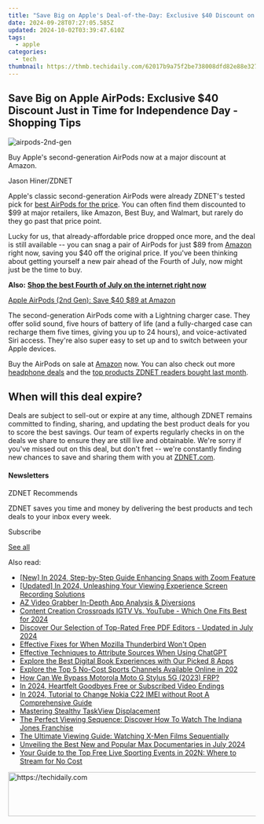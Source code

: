 ```yaml
---
title: "Save Big on Apple's Deal-of-the-Day: Exclusive $40 Discount on AirPods Before Independence Day"
date: 2024-09-28T07:27:05.585Z
updated: 2024-10-02T03:39:47.610Z
tags:
  - apple
categories:
  - tech
thumbnail: https://thmb.techidaily.com/62017b9a75f2be738008dfd82e88e32736119212be885f48835d0be5b0d3459a.jpg
---
```


## Save Big on Apple AirPods: Exclusive $40 Discount Just in Time for Independence Day - Shopping Tips

![airpods-2nd-gen](https://www.zdnet.com/a/img/resize/f78ef204958463bab37fbab373336a3467a9ef1f/2023/09/10/e2624a38-8a73-4b30-861d-315a640fb28e/airpods-2nd-gen.jpg?auto=webp&width=1280)

Buy Apple's second-generation AirPods now at a major discount at Amazon.

Jason Hiner/ZDNET

Apple's classic second-generation AirPods were already ZDNET's tested pick for [best AirPods for the price](https://www.zdnet.com/article/best-airpods/). You can often find them discounted to $99 at major retailers, like Amazon, Best Buy, and Walmart, but rarely do they go past that price point.

Lucky for us, that already-affordable price dropped once more, and the deal is still available -- you can snag a pair of AirPods for just $89 from [Amazon](https://buy.geni.us/Proxy.ashx?TSID=368250&GR%5FURL=https%3A%2F%2Fwww.amazon.com%2FApple-AirPods-Charging-Latest-Model%2Fdp%2FB07PXGQC1Q%3Ftag%3Dzd-buy-button-20%26ascsubtag%3D%5F%5FCOM%5FCLICK%5FID%5F%5F%7C12cb9145-a590-47cf-aba4-3417ab6a96f2%7Cdtp&dtb=1) right now, saving you $40 off the original price. If you've been thinking about getting yourself a new pair ahead of the Fourth of July, now might just be the time to buy.

**Also:** [**Shop the best Fourth of July on the internet right now**](https://www.zdnet.com/article/best-4th-of-july-sales-2024-07-02/)

[Apple AirPods (2nd Gen): Save $40 $89 at Amazon](https://buy.geni.us/Proxy.ashx?TSID=368250&GR%5FURL=https%3A%2F%2Fwww.amazon.com%2FApple-AirPods-Charging-Latest-Model%2Fdp%2FB07PXGQC1Q%3Ftag%3Dzd-buy-button-20%26ascsubtag%3D%5F%5FCOM%5FCLICK%5FID%5F%5F%7C12cb9145-a590-47cf-aba4-3417ab6a96f2%7Cdtp&dtb=1)

The second-generation AirPods come with a Lightning charger case. They offer solid sound, five hours of battery of life (and a fully-charged case can recharge them five times, giving you up to 24 hours), and voice-activated Siri access. They're also super easy to set up and to switch between your Apple devices. 

Buy the AirPods on sale at [Amazon](https://buy.geni.us/Proxy.ashx?TSID=368250&GR%5FURL=https%3A%2F%2Fwww.amazon.com%2FApple-AirPods-Charging-Latest-Model%2Fdp%2FB07PXGQC1Q%3Ftag%3Dzd-buy-button-20%26ascsubtag%3D%5F%5FCOM%5FCLICK%5FID%5F%5F%7C12cb9145-a590-47cf-aba4-3417ab6a96f2%7Cdtp&dtb=1) now. You can also check out more [headphone deals](https://www.zdnet.com/article/best-headphone-deals/) and the [top products ZDNET readers bought last month](https://www.zdnet.com/home-and-office/the-25-most-popular-products-zdnet-readers-bought-last-month/).

## When will this deal expire?

Deals are subject to sell-out or expire at any time, although ZDNET remains committed to finding, sharing, and updating the best product deals for you to score the best savings. Our team of experts regularly checks in on the deals we share to ensure they are still live and obtainable. We're sorry if you've missed out on this deal, but don't fret -- we're constantly finding new chances to save and sharing them with you at [ZDNET.com](https://www.zdnet.com/). 

#### Newsletters

ZDNET Recommends

ZDNET saves you time and money by delivering the best products and tech deals to your inbox every week.

 Subscribe

[See all](https://www.zdnet.com/newsletters/)

<ins class="adsbygoogle"
     style="display:block"
     data-ad-format="autorelaxed"
     data-ad-client="ca-pub-7571918770474297"
     data-ad-slot="1223367746"></ins>

<ins class="adsbygoogle"
     style="display:block"
     data-ad-client="ca-pub-7571918770474297"
     data-ad-slot="8358498916"
     data-ad-format="auto"
     data-full-width-responsive="true"></ins>

<span class="atpl-alsoreadstyle">Also read:</span>
<div><ul>
<li><a href="https://fox-info.techidaily.com/new-in-2024-step-by-step-guide-enhancing-snaps-with-zoom-feature/"><u>[New] In 2024, Step-by-Step Guide Enhancing Snaps with Zoom Feature</u></a></li>
<li><a href="https://screen-activity-recording.techidaily.com/updated-in-2024-unleashing-your-viewing-experience-screen-recording-solutions/"><u>[Updated] In 2024, Unleashing Your Viewing Experience Screen Recording Solutions</u></a></li>
<li><a href="https://screen-mirroring-recording.techidaily.com/az-video-grabber-in-depth-app-analysis-and-diversions/"><u>AZ Video Grabber In-Depth App Analysis & Diversions</u></a></li>
<li><a href="https://youtube-data.techidaily.com/nt-creation-crossroads-igtv-vs-youtube-which-one-fits-best-for-2024/"><u>Content Creation Crossroads IGTV Vs. YouTube - Which One Fits Best for 2024</u></a></li>
<li><a href="https://technical-tips.techidaily.com/discover-our-selection-of-top-rated-free-pdf-editors-updated-in-july-2024/"><u>Discover Our Selection of Top-Rated Free PDF Editors - Updated in July 2024</u></a></li>
<li><a href="https://technical-tips.techidaily.com/effective-fixes-for-when-mozilla-thunderbird-wont-open/"><u>Effective Fixes for When Mozilla Thunderbird Won't Open</u></a></li>
<li><a href="https://technical-tips.techidaily.com/effective-techniques-to-attribute-sources-when-using-chatgpt/"><u>Effective Techniques to Attribute Sources When Using ChatGPT</u></a></li>
<li><a href="https://technical-tips.techidaily.com/explore-the-best-digital-book-experiences-with-our-picked-8-apps/"><u>Explore the Best Digital Book Experiences with Our Picked 8 Apps</u></a></li>
<li><a href="https://technical-tips.techidaily.com/explore-the-top-5-no-cost-sports-channels-available-online-in-202/"><u>Explore the Top 5 No-Cost Sports Channels Available Online in 202</u></a></li>
<li><a href="https://android-frp.techidaily.com/how-can-we-bypass-motorola-moto-g-stylus-5g-2023-frp-by-drfone-android/"><u>How Can We Bypass Motorola Moto G Stylus 5G (2023) FRP?</u></a></li>
<li><a href="https://some-techniques.techidaily.com/in-2024-heartfelt-goodbyes-free-or-subscribed-video-endings/"><u>In 2024, Heartfelt Goodbyes Free or Subscribed Video Endings</u></a></li>
<li><a href="https://sim-unlock.techidaily.com/in-2024-tutorial-to-change-nokia-c22-imei-without-root-a-comprehensive-guide-by-drfone-android/"><u>In 2024, Tutorial to Change Nokia C22 IMEI without Root A Comprehensive Guide</u></a></li>
<li><a href="https://win11.techidaily.com/mastering-stealthy-taskview-displacement/"><u>Mastering Stealthy TaskView Displacement</u></a></li>
<li><a href="https://technical-tips.techidaily.com/the-perfect-viewing-sequence-discover-how-to-watch-the-indiana-jones-franchise/"><u>The Perfect Viewing Sequence: Discover How To Watch The Indiana Jones Franchise</u></a></li>
<li><a href="https://technical-tips.techidaily.com/the-ultimate-viewing-guide-watching-x-men-films-sequentially/"><u>The Ultimate Viewing Guide: Watching X-Men Films Sequentially</u></a></li>
<li><a href="https://technical-tips.techidaily.com/unveiling-the-best-new-and-popular-max-documentaries-in-july-2024/"><u>Unveiling the Best New and Popular Max Documentaries in July 2024</u></a></li>
<li><a href="https://tech-renaissance.techidaily.com/your-guide-to-the-top-free-live-sporting-events-in-202n-where-to-stream-for-no-cost/"><u>Your Guide to the Top Free Live Sporting Events in 202N: Where to Stream for No Cost</u></a></li>
</ul></div>

<!-- affiliate ads begin -->
<a href="https://aligracehair.sjv.io/c/5597632/1925489/19272" target="_top" id="1925489">
  <img src="//a.impactradius-go.com/display-ad/19272-1925489" border="0" alt="https://techidaily.com" width="728" height="90"/>
</a>
<img height="0" width="0" src="https://aligracehair.sjv.io/i/5597632/1925489/19272" style="position:absolute;visibility:hidden;" border="0" />
<!-- affiliate ads end -->

